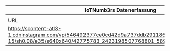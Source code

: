 |IoTNumb3rs Datenerfassung|||||||||||
| ---- | ---- | ---- | ---- | ---- | ---- | ---- | ---- | ---- | ---- | ---- |
||||||||||||
|URL|home_url|filename|device_class|device_count|market_class|market_volume|prognosis_year|publication_year|authorship_class|Dropbox folder|
|https://scontent-atl3-1.cdninstagram.com/vp/546492377ce0cd42d9a737ddb2911865/5CA99CCE/t51.2885-15/sh0.08/e35/s640x640/42775783_2423198507768801_5896839218173511280_n.jpg|http://imglogy.com/tag/IIOT|file4_42775783_2423198507768801_5896839218173511280_n.jpg|||infrastructure (spending)|4.1E+13|2038|2018|picture platform|Pattoho/20181212-1804|
